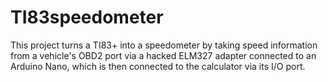 # TI83speedometer
This project turns a TI83+ into a speedometer by taking speed information from a vehicle's OBD2 port via a hacked ELM327 adapter connected to an Arduino Nano, which is then connected to the calculator via its I/O port.
